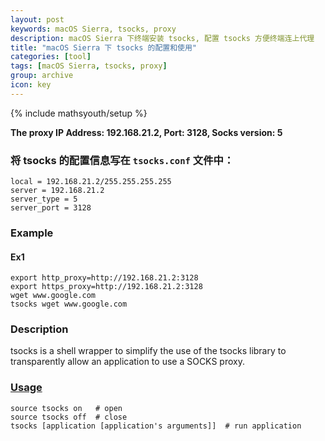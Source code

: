 ```yaml
---
layout: post
keywords: macOS Sierra, tsocks, proxy
description: macOS Sierra 下终端安装 tsocks, 配置 tsocks 方便终端连上代理
title: "macOS Sierra 下 tsocks 的配置和使用"
categories: [tool]
tags: [macOS Sierra, tsocks, proxy]
group: archive
icon: key
---
```

{% include mathsyouth/setup %}


**The proxy IP Address: 192.168.21.2, Port: 3128, Socks version: 5**

### 将 tsocks 的配置信息写在 `tsocks.conf` 文件中：

```
local = 192.168.21.2/255.255.255.255
server = 192.168.21.2
server_type = 5
server_port = 3128
```


### Example

#### Ex1

```
export http_proxy=http://192.168.21.2:3128
export https_proxy=http://192.168.21.2:3128
wget www.google.com
tsocks wget www.google.com
```

### Description

tsocks is a shell wrapper to simplify the use of the tsocks library to
transparently allow an application to use a SOCKS proxy.

### [Usage](http://manpages.ubuntu.com/manpages/precise/man1/tsocks.1.html)

```
source tsocks on   # open
source tsocks off  # close
tsocks [application [application's arguments]]  # run application
```
